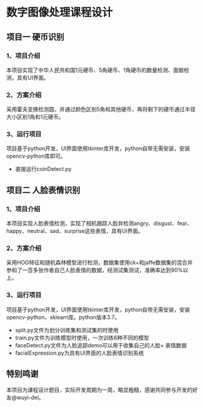 <!--
 * @FilePath: \ImageProcessProject\README.md
 * @Brief: 
 * @Author: Trevor(wuchenfeng0132@qq.com)
 * @Date: 2024-05-09 22:16:51
-->
# 数字图像处理课程设计  
## 项目一 硬币识别
### 1、项目介绍
本项目实现了中华人民共和国1元硬币、5角硬币、1角硬币的数量检测、面额检测，具有UI界面。
### 2、方案介绍
采用霍夫变换检测圆，并通过颜色区别5角和其他硬币，再将剩下的硬币通过半径大小区别1角和1元硬币。
### 3、运行项目
项目基于python开发，UI界面使用tkinter库开发，python自带无需安装，安装opencv-python库即可。  
+ 直接运行coinDetect.py
## 项目二 人脸表情识别
### 1、项目介绍
本项目实现人脸表情检测，实现了相机跟踪人脸并检测angry、disgust、fear、happy、neutral、sad、surprise这些表情，具有UI界面。
### 2、方案介绍
采用HOG特征和随机森林模型进行检测，数据集使用ck+和jaffe数据集的混合并参和了一百多张作者自己人脸表情的数据，经测试集测试，准确率达到90%以上。
### 3、运行项目
项目基于python开发，UI界面使用tkinter库开发，python自带无需安装，安装opencv-python、sklearn库。python版本3.7。  
+ split.py文件为划分训练集和测试集的时使用  
+ train.py文件为训练模型时使用，一次训练6种不同的模型  
+ faceDetect.py文件为人脸追踪demo可以用于收集自己的人脸+ 表情数据  
+ facialExpression.py为具有UI界面的人脸表情识别系统
## 特别鸣谢
本项目为课程设计题目，实际开发周期为一周，略显粗糙，感谢共同参与开发的好友@wuyi-del。